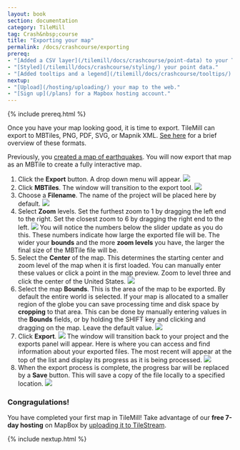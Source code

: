 ```yaml
---
layout: book
section: documentation
category: TileMill
tag: Crash&nbsp;course
title: "Exporting your map"
permalink: /docs/crashcourse/exporting
prereq:
- "[Added a CSV layer](/tilemill/docs/crashcourse/point-data) to your TileMill project."
- "[Styled](/tilemill/docs/crashcourse/styling/) your point data."
- "[Added tooltips and a legend](/tilemill/docs/crashcourse/tooltips/) to your map."
nextup:
- "[Upload](/hosting/uploading/) your map to the web."
- "[Sign up](/plans) for a Mapbox hosting account."
---
```


{% include prereq.html %}

Once you have your map looking good, it is time to export. TileMill can export to MBTiles, PNG, PDF, SVG, or Mapnik XML. [See here](/tilemill/docs/manual/exporting/) for a brief overview of these formats.

Previously, you [created a map of earthquakes](/tilemill/docs/crashcourse/point-data). You will now export that map as an MBTile to create a fully interactive map.

1. Click the **Export** button. A drop down menu will appear.
  ![](/tilemill/assets/pages/exporting-1.png)
2. Click **MBTiles**. The window will transition to the export tool.
  ![](/tilemill/assets/pages/exporting-2.png)
3. Choose a **Filename**. The name of the project will be placed here by default.
  ![](/tilemill/assets/pages/exporting-3.png)
4. Select **Zoom** levels. Set the furthest zoom to 1 by dragging the left end to the right. Set the closest zoom to 6 by dragging the right end to the left.
  ![](/tilemill/assets/pages/exporting-5.png)
You will notice the numbers below the slider update as you do this. These numbers indicate how large the exported file will be. The wider your **bounds** and the more **zoom levels** you have, the larger the final size of the MBTile file will be.
5. Select the **Center** of the map. This determines the starting center and zoom level of the map when it is first loaded. You can manually enter these values or click a point in the map preview. Zoom to level three and click the center of the United States.
  ![](/tilemill/assets/pages/exporting-6.png)
6. Select the map **Bounds**. This is the area of the map to be exported. By default the entire world is selected. If your map is allocated to a smaller region of the globe you can save processing time and disk space by **cropping** to that area. This can be done by manually entering values in the **Bounds** fields, or by holding the SHIFT key and clicking and dragging on the map. Leave the default value.
  ![](/tilemill/assets/pages/exporting-4.png)
6. Click **Export**.
  ![](/tilemill/assets/pages/exporting-7.png)
The window will transition back to your project and the exports panel will appear. Here is where you can access and find information about your exported files. The most recent will appear at the top of the list and display its progress as it is being processed.
  ![](/tilemill/assets/pages/exporting-8.png)
7. When the export process is complete, the progress bar will be replaced by a **Save** button. This will save a copy of the file locally to a specified location.
  ![](/tilemill/assets/pages/exporting-9.png)

### Congragulations!  
You have completed your first map in TileMill! Take advantage of our **free 7-day hosting** on MapBox by [uploading it to TileStream](http://tiles.mapbox.com/upload/create/).

{% include nextup.html %}
